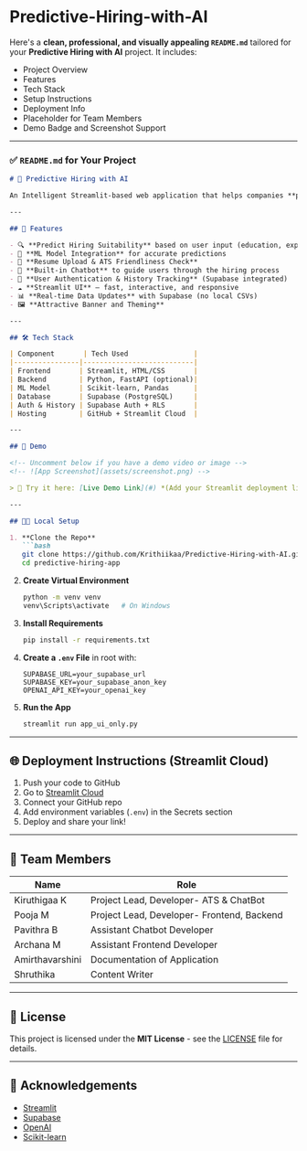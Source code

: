 # Predictive-Hiring-with-AI

Here's a **clean, professional, and visually appealing `README.md`** tailored for your **Predictive Hiring with AI** project. It includes:

* Project Overview
* Features
* Tech Stack
* Setup Instructions
* Deployment Info
* Placeholder for Team Members
* Demo Badge and Screenshot Support

---

### ✅ `README.md` for Your Project

````markdown
# 🤖 Predictive Hiring with AI

An Intelligent Streamlit-based web application that helps companies **predict a candidate's hiring potential** using Machine Learning. It streamlines the evaluation process using AI insights and offers additional tools like **resume screening, ATS-friendliness analysis**, and user history tracking.

---

## 🚀 Features

- 🔍 **Predict Hiring Suitability** based on user input (education, experience, job role, etc.)
- 🧠 **ML Model Integration** for accurate predictions
- 📝 **Resume Upload & ATS Friendliness Check**
- 💬 **Built-in Chatbot** to guide users through the hiring process
- 🧾 **User Authentication & History Tracking** (Supabase integrated)
- ☁️ **Streamlit UI** – fast, interactive, and responsive
- 📊 **Real-time Data Updates** with Supabase (no local CSVs)
- 🖼️ **Attractive Banner and Theming**

---

## 🛠️ Tech Stack

| Component       | Tech Used                |
|----------------|---------------------------|
| Frontend       | Streamlit, HTML/CSS       |
| Backend        | Python, FastAPI (optional)|
| ML Model       | Scikit-learn, Pandas      |
| Database       | Supabase (PostgreSQL)     |
| Auth & History | Supabase Auth + RLS       |
| Hosting        | GitHub + Streamlit Cloud  |

---

## 📸 Demo

<!-- Uncomment below if you have a demo video or image -->
<!-- ![App Screenshot](assets/screenshot.png) -->

> 🧪 Try it here: [Live Demo Link](#) *(Add your Streamlit deployment link once hosted)*

---

## 👩‍💻 Local Setup

1. **Clone the Repo**
   ```bash
   git clone https://github.com/Krithiikaa/Predictive-Hiring-with-AI.git
   cd predictive-hiring-app
````

2. **Create Virtual Environment**

   ```bash
   python -m venv venv
   venv\Scripts\activate   # On Windows
   ```

3. **Install Requirements**

   ```bash
   pip install -r requirements.txt
   ```

4. **Create a `.env` File** in root with:

   ```
   SUPABASE_URL=your_supabase_url
   SUPABASE_KEY=your_supabase_anon_key
   OPENAI_API_KEY=your_openai_key
   ```

5. **Run the App**

   ```bash
   streamlit run app_ui_only.py
   ```

---

## 🌐 Deployment Instructions (Streamlit Cloud)

1. Push your code to GitHub
2. Go to [Streamlit Cloud](https://streamlit.io/cloud)
3. Connect your GitHub repo
4. Add environment variables (`.env`) in the Secrets section
5. Deploy and share your link!

---

## 👥 Team Members

| Name                    | Role                                           |
| ----------------------- | ---------------------------------------------- |                 
| Kiruthigaa K            | Project Lead, Developer- ATS & ChatBot         |
| Pooja M                 | Project Lead, Developer- Frontend, Backend     |
| Pavithra B              | Assistant Chatbot Developer                    |
| Archana M               | Assistant Frontend Developer                   |
| Amirthavarshini         | Documentation of Application                   |
| Shruthika               | Content Writer                                 |



---

## 📄 License

This project is licensed under the **MIT License** - see the [LICENSE](LICENSE) file for details.

---

## 🙌 Acknowledgements

* [Streamlit](https://streamlit.io/)
* [Supabase](https://supabase.com/)
* [OpenAI](https://openai.com/)
* [Scikit-learn](https://scikit-learn.org/)


